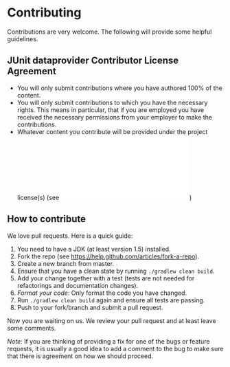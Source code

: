 # Contributing

Contributions are very welcome. The following will provide some helpful guidelines.

## JUnit dataprovider Contributor License Agreement

* You will only submit contributions where you have authored 100% of the content.
* You will only submit contributions to which you have the necessary rights. 
This means in particular, that if you are employed you have received the necessary permissions 
from your employer to make the contributions.
* Whatever content you contribute will be provided under the project license(s) (see !["LICENSE.txt"](LICENSE.txt))

## How to contribute

We love pull requests. Here is a quick guide:

1. You need to have a JDK (at least version 1.5) installed.
2. Fork the repo (see https://help.github.com/articles/fork-a-repo).
3. Create a new branch from master.
4. Ensure that you have a clean state by running `./gradlew clean build`.
5. Add your change together with a test (tests are not needed for refactorings and documentation changes).
6. *Format your code:* Only format the code you have changed.
7. Run `./gradlew clean build` again and ensure all tests are passing.
8. Push to your fork/branch and submit a pull request.

Now you are waiting on us. We review your pull request and at least leave some comments.

*Note:* If you are thinking of providing a fix for one of the bugs or feature requests, it is usually
a good idea to add a comment to the bug to make sure that there is agreement on how we should proceed.
